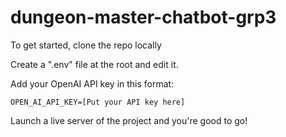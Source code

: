 # dungeon-master-chatbot-grp3

To get started, clone the repo locally

Create a ".env" file at the root and edit it. 

Add your OpenAI API key in this format:

`OPEN_AI_API_KEY=[Put your API key here]`

Launch a live server of the project and you're good to go!